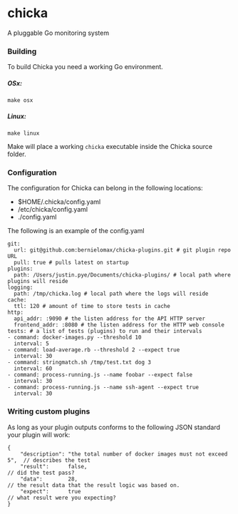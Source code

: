 # chicka
A pluggable Go monitoring system

### Building

To build Chicka you need a working Go environment.

##### OSx:

``` 
make osx
```

##### Linux:

``` 
make linux
```

Make will place a working `chicka` executable inside the Chicka source folder.

### Configuration

The configuration for Chicka can belong in the following locations:

* $HOME/.chicka/config.yaml
* /etc/chicka/config.yaml
* ./config.yaml

The following is an example of the config.yaml

```
git:
  url: git@github.com:bernielomax/chicka-plugins.git # git plugin repo URL
  pull: true # pulls latest on startup
plugins:
  path: /Users/justin.pye/Documents/chicka-plugins/ # local path where plugins will reside
logging:
  path: /tmp/chicka.log # local path where the logs will reside
cache:
  ttl: 120 # amount of time to store tests in cache
http:
  api_addr: :9090 # the listen address for the API HTTP server
  frontend_addr: :8080 # the listen address for the HTTP web console
tests: # a list of tests (plugins) to run and their intervals
- command: docker-images.py --threshold 10
  interval: 5
- command: load-average.rb --threshold 2 --expect true
  interval: 30
- command: stringmatch.sh /tmp/test.txt dog 3
  interval: 60 
- command: process-running.js --name foobar --expect false
  interval: 30 
- command: process-running.js --name ssh-agent --expect true
  interval: 30

```

### Writing custom plugins

As long as your plugin outputs conforms to the following JSON standard your plugin will work:

```
{
    "description": "the total number of docker images must not exceed 5",  // describes the test
    "result":      false,                                                  // did the test pass?
    "data":        28,                                                     // the result data that the result logic was based on.
    "expect":      true                                                    // what result were you expecting?
}
```